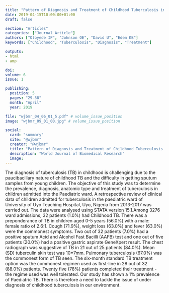 ```yaml
---
title: "Pattern of Diagnosis and Treatment of Childhood Tuberculosis in a Teaching Hospital in Southern Nigeria"
date: 2019-04-15T10:00:00+01:00
draft: false

section: "Articles"
categories: ["Journal Article"]
authors: ["Oloyede IP", "Johnson OE", "David U", "Edem KB"]
keywords: ["Childhood", "Tuberculosis", "Diagnosis", "Treatment"]

outputs: 
- html
- amp

doi:
volume: 6
issue: 1

publishing:
  position: 5
  pages: "29-38"
  month: "April"
  year: 2019

file: "wjbmr_04_06_01_5.pdf" # volume_issue_position
image: "wjbmr_09_01_00.jpg" # volume_issue_position

social:
  card: "summary"
  site: "@wjbmr"
  creator: "@wjbmr"
  title: "Pattern of Diagnosis and Treatment of Childhood Tuberculosis in a Teaching Hospital in Southern Nigeria"
  description: "World Journal of Biomedical Research"
  image:
---
```

The diagnosis of tuberculosis (TB) in childhood is challenging due to the paucibacillary nature of childhood
TB and the difficulty in getting sputum samples from young children. The objective of this study was to
determine the prevalence, diagnosis, anatomic type and treatment of tuberculosis in children admitted into the
Paediatric ward. A retrospective review of clinical data of children admitted for tuberculosis in the paediatric
ward of University of Uyo Teaching Hospital, Uyo, Nigeria from 2013-2017 was carried out. The data were
analysed using STATA version 15.1.Among 3276 ward admissions, 32 patients (1.0%) had Childhood TB.
There was a preponderance of TB in children aged 0-5 years (56.0%) with a male: female ratio of 2.6:1. Cough
(71.9%), weight loss (63.0%) and fever (63.0%) were the commonest symptoms. Two out of 32 patients (7.0%)
had a positive sputum Acid and Alcohol Fast Bacilli (AAFB) test and one out of five patients (20.0%) had a
positive gastric aspirate GeneXpert result. The chest radiograph was suggestive of TB in 21 out of 25 patients
(84.0%). Mean (SD) tuberculin skin test was 10±7mm. Pulmonary tuberculosis (67.0%) was the commonest
form of TB seen. The six-month standard TB treatment option was the commonest regimen used as first-line in
28 out of 32 (88.0%) patients. Twenty five (78%) patients completed their treatment - the regime used was well
tolerated. Our study has shown a 1% prevalence of Paediatric TB. There is therefore a need to tackle the issue of
under diagnosis of childhood tuberculosis in our environment.